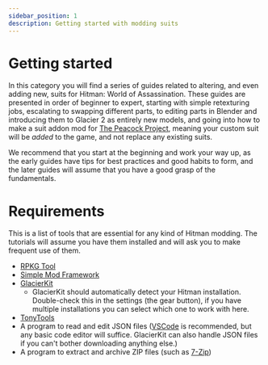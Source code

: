```yaml
---
sidebar_position: 1
description: Getting started with modding suits
---
```


# Getting started

In this category you will find a series of guides related to altering, and even adding new, suits for Hitman: World of Assassination. These guides are presented in order of beginner to expert, starting with simple retexturing jobs, escalating to swapping different parts, to editing parts in Blender and introducing them to Glacier 2 as entirely new models, and going into how to make a suit addon mod for [The Peacock Project](https://thepeacockproject.org/), meaning your custom suit will be _added_ to the game, and not replace any existing suits.

We recommend that you start at the beginning and work your way up, as the early guides have tips for best practices and good habits to form, and the later guides will assume that you have a good grasp of the fundamentals.

# Requirements

This is a list of tools that are essential for any kind of Hitman modding. The tutorials will assume you have them installed and will ask you to make frequent use of them.

-   [RPKG Tool](../../../rpkg)
-   [Simple Mod Framework](https://github.com/atampy25/simple-mod-framework/releases/latest)
-   [GlacierKit](https://github.com/atampy25/glacierkit/releases/latest)
    -   GlacierKit should automatically detect your Hitman installation. Double-check this in the settings (the gear button), if you have multiple installations you can select which one to work with here.
-   [TonyTools](https://github.com/AnthonyFuller/TonyTools/releases/latest)
-   A program to read and edit JSON files ([VSCode](https://code.visualstudio.com/Download) is recommended, but any basic code editor will suffice. GlacierKit can also handle JSON files if you can't bother downloading anything else.)
-   A program to extract and archive ZIP files (such as [7-Zip](https://www.7-zip.org/))

